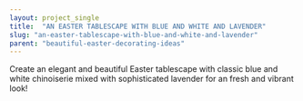 ```yaml
---
layout: project_single
title:  "AN EASTER TABLESCAPE WITH BLUE AND WHITE AND LAVENDER"
slug: "an-easter-tablescape-with-blue-and-white-and-lavender"
parent: "beautiful-easter-decorating-ideas"
---
```

Create an elegant and beautiful Easter tablescape with classic blue and white chinoiserie mixed with sophisticated lavender for an fresh and vibrant look!